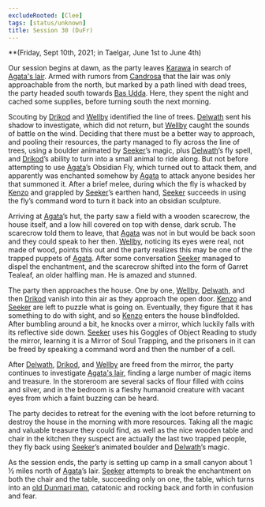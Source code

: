 ```yaml
---
excludeRooted: [Clee]
tags: [status/unknown]
title: Session 30 (DuFr)
---
```



**(Friday, Sept 10th, 2021; in Taelgar, June 1st to June 4th)

Our session begins at dawn, as the party leaves [Karawa](<../../../gazetteer/greater-dunmar/realms/dunmar/eastern-dunmar/karawa.md>) in search of [Agata's lair](<../../../gazetteer/greater-dunmar/dunmari-basin/agata-s-lair.md>). Armed with rumors from [Candrosa](<../../../people/dunmari/candrosa.md>) that the lair was only approachable from the north, but marked by a path lined with dead trees, the party headed south towards [Bas Udda](<../../../gazetteer/greater-dunmar/realms/dunmar/eastern-dunmar/bas-udda.md>). Here, they spent the night and cached some supplies, before turning south the next morning.

Scouting by [Drikod](<../../../people/pcs/dunmar-fellowship/guests/drikod.md>) and [Wellby](<../../../people/pcs/dunmar-fellowship/wellby.md>) identified the line of trees. [Delwath](<../../../people/pcs/dunmar-fellowship/delwath.md>) sent his shadow to investigate, which did not return, but [Wellby](<../../../people/pcs/dunmar-fellowship/wellby.md>) caught the sounds of battle on the wind. Deciding that there must be a better way to approach, and pooling their resources, the party managed to fly across the line of trees, using a boulder animated by [Seeker](<../../../people/pcs/dunmar-fellowship/seeker.md>)’s magic, plus [Delwath](<../../../people/pcs/dunmar-fellowship/delwath.md>)’s fly spell, and [Drikod](<../../../people/pcs/dunmar-fellowship/guests/drikod.md>)’s ability to turn into a small animal to ride along. But not before attempting to use [Agata](<../../../people/fey/agata.md>)’s Obsidian Fly, which turned out to attack them, and apparently was enchanted somehow by [Agata](<../../../people/fey/agata.md>) to attack anyone besides her that summoned it. After a brief melee, during which the fly is whacked by [Kenzo](<../../../people/pcs/dunmar-fellowship/kenzo.md>) and grappled by [Seeker](<../../../people/pcs/dunmar-fellowship/seeker.md>)’s earthen hand, [Seeker](<../../../people/pcs/dunmar-fellowship/seeker.md>) succeeds in using the fly’s command word to turn it back into an obsidian sculpture.

Arriving at [Agata](<../../../people/fey/agata.md>)’s hut, the party saw a field with a wooden scarecrow, the house itself, and a low hill covered on top with dense, dark scrub. The scarecrow told them to leave, that [Agata](<../../../people/fey/agata.md>) was not in but would be back soon and they could speak to her then. [Wellby](<../../../people/pcs/dunmar-fellowship/wellby.md>), noticing its eyes were real, not made of wood, points this out and the party realizes this may be one of the trapped puppets of [Agata](<../../../people/fey/agata.md>). After some conversation [Seeker](<../../../people/pcs/dunmar-fellowship/seeker.md>) managed to dispel the enchantment, and the scarecrow shifted into the form of Garret Tealeaf, an older halfling man. He is amazed and stunned.

The party then approaches the house. One by one, [Wellby](<../../../people/pcs/dunmar-fellowship/wellby.md>), [Delwath](<../../../people/pcs/dunmar-fellowship/delwath.md>), and then [Drikod](<../../../people/pcs/dunmar-fellowship/guests/drikod.md>) vanish into thin air as they approach the open door. [Kenzo](<../../../people/pcs/dunmar-fellowship/kenzo.md>) and [Seeker](<../../../people/pcs/dunmar-fellowship/seeker.md>) are left to puzzle what is going on. Eventually, they figure that it has something to do with sight, and so [Kenzo](<../../../people/pcs/dunmar-fellowship/kenzo.md>) enters the house blindfolded. After bumbling around a bit, he knocks over a mirror, which luckily falls with its reflective side down. [Seeker](<../../../people/pcs/dunmar-fellowship/seeker.md>) uses his Goggles of Object Reading to study the mirror, learning it is a Mirror of Soul Trapping, and the prisoners in it can be freed by speaking a command word and then the number of a cell. 

After [Delwath](<../../../people/pcs/dunmar-fellowship/delwath.md>), [Drikod](<../../../people/pcs/dunmar-fellowship/guests/drikod.md>), and [Wellby](<../../../people/pcs/dunmar-fellowship/wellby.md>) are freed from the mirror, the party continues to investigate [Agata's lair](<../../../gazetteer/greater-dunmar/dunmari-basin/agata-s-lair.md>), finding a large number of magic items and treasure. In the storeroom are several sacks of flour filled with coins and silver, and in the bedroom is a fleshy humanoid creature with vacant eyes from which a faint buzzing can be heard.

The party decides to retreat for the evening with the loot before returning to destroy the house in the morning with more resources. Taking all the magic and valuable treasure they could find, as well as the nice wooden table and chair in the kitchen they suspect are actually the last two trapped people, they fly back using [Seeker](<../../../people/pcs/dunmar-fellowship/seeker.md>)’s animated boulder and [Delwath](<../../../people/pcs/dunmar-fellowship/delwath.md>)’s magic. 

As the session ends, the party is setting up camp in a small canyon about 1 ½ miles north of [Agata](<../../../people/fey/agata.md>)’s lair. [Seeker](<../../../people/pcs/dunmar-fellowship/seeker.md>) attempts to break the enchantment on both the chair and the table, succeeding only on one, the table, which turns into an [old Dunmari man](<../../../people/dunmari/shandar.md>), catatonic and rocking back and forth in confusion and fear.